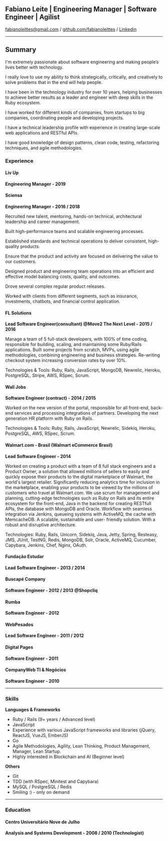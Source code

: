## Fabiano Leite | Engineering Manager | Software Engineer | Agilist

[fabianoleittes@gmail.com](mailto:fabianoleittes@gmail.com) / [github.com/fabianoleittes](https://github.com/fabianoleittes) / [Linkedin](https://www.linkedin.com/in/fabianoleittes/?locale=en_US)

------

## Summary
I'm extremely passionate about software engineering and making people’s lives better with technology.

I really love to use my ability to think strategically, critically, and creatively to solve problems that in the end will help people.

I have been in the technology industry for over 10 years, helping businesses to achieve better results as a leader and engineer with deep skills in the Ruby ecosystem.

I have worked for different kinds of companies, from startups to big companies, coordinating people and developing projects.

I have a technical leadership profile with experience in creating large-scale web applications and RESTful APIs.

I have good knowledge of design patterns, clean code, testing, refactoring techniques, and agile methodologies.

### Experience

#### Liv Up
**Engineering Manager - 2019**


#### Sciensa
**Engineering Manager - 2016 / 2018**

Recruited new talent, mentoring, hands-on technical, architectural leadership and career management.

Built high-performance teams and scalable engineering processes.

Established standards and technical operations to deliver consistent, high-quality products.

Ensure that the product and activity are focused on delivering the value to our customers.

Designed product and engineering team operations into an efficient and effective model
balancing costs, quality, and outcomes.

Drove several complex regular product releases.

Worked with clients from different segments, such as insurance, investments, chatbots, and financial control application.


#### FL Solutions
**Lead Software Engineer(consultant) @Move2 The Next Level - 2015 / 2016**

Manage a team of 5 full-stack developers, with 100% of time coding, responsible for building, scaling, and maintaining some Ruby/Rails applications.
Built some projects from scratch, MVPs, using agile methodologies, combining engineering and business strategies.
Re-writing checkout system increasing conversion rates by over 10%.


Technologies & Tools: Ruby, Rails, JavaScript, MongoDB, Newrelic, Heroku, PostgreSQL, Stripe, AWS, RSpec, Scrum.

#### Wall Jobs
**Software Engineer (contract) - 2014 / 2015**

Worked on the new version of the portal, responsible for all front-end, back- end services and processing integrations of partners.
Developing the next generation HR platform with Ruby on Rails.


Technologies & Tools: Ruby, Rails, JavaScript, Newrelic, Sidekiq, Heroku, PostgreSQL, AWS, RSpec, Scrum.

#### Walmart.com - Brasil (Walmart eCommerce Brasil)
**Lead Software Engineer - 2014**

Worked on creating a product with a team of 8 full stack engineers and a Product Owner, a solution that allowed millions of sellers to easily and quickly expose their products to the digital marketplace of Walmart, the world's largest retailer.
Significantly reducing analytics time for inclusion in the marketplace, enabling your products to be viewed by the millions of customers who travel at Walmart.com.
We use scrum for management and planning, cutting-edge technologies such as Ruby on Rails and its entire ecosystem for the front-end, Java in the backend for creating RESTfull APIs, the database with MongoDB and Oracle.
Workflow with seamless integration via Jenkins, queueing systems with ActiveMQ, the cache with MemcacheDB. A scalable, sustainable and user- friendly solution. With a robust and disruptive architecture.


Technologies: Ruby, Rails, Unicorn, Sidekiq, Java, Jetty, Spring, Resteasy, JMS, JUnit, TestNG, Redis, MongoDB, Solr, Oracle, ActiveMQ, Cucumber, Capybara, Jenkins, Chef, Nginx, OAuth.


#### Fundação Estudar
**Lead Software Engineer - 2013 / 2014**

#### Buscapé Company
**Software Engineer -  2012 / 2013 @Shopcliq**

#### Rumba
**Software Engineer - 2012**

#### WebPesados
**Lead Software Engineer - 2011 / 2012**

#### Digital Pages
**Software Engineer - 2011**

#### CompanyWeb TI & Negócios
**Software Engineer - 2010**

------

### Skills

**Languages & Frameworks**

- Ruby / Rails (9+ years / Advanced level)
- JavaScript
- Experience with various JavaScript frameworks and libraries (jQuery, ReactJS, VueJS, EmberJS)
- Go
-  Agile Methodologies, Agility, Lean Thinking, Product Management, Manager, Lean Startup.
- Highly interested in Blockchain and AI (Beginner level)

**Others**

- Git
- TDD (with RSpec, Minitest and Capybara)
- MySQL / PostgreSQL / Redis
- Smiling :) - only on demand

------

### Education

#### Centro Universitário Nove de Julho
**Analysis and Systems Development - 2008 / 2010 (Technologist)**
